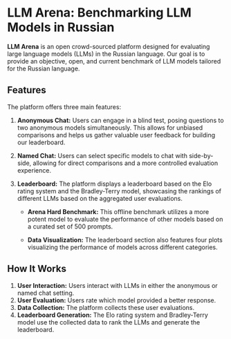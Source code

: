 # LLM Arena: Benchmarking LLM Models in Russian

**LLM Arena** is an open crowd-sourced platform designed for evaluating large language models (LLMs) in the Russian language. Our goal is to provide an objective, open, and current benchmark of LLM models tailored for the Russian language.

## Features

The platform offers three main features:

1. **Anonymous Chat:** Users can engage in a blind test, posing questions to two anonymous models simultaneously. This allows for unbiased comparisons and helps us gather valuable user feedback for building our leaderboard.

2. **Named Chat:** Users can select specific models to chat with side-by-side, allowing for direct comparisons and a more controlled evaluation experience.

3. **Leaderboard:** The platform displays a leaderboard based on the Elo rating system and the Bradley-Terry model, showcasing the rankings of different LLMs based on the aggregated user evaluations.

   - **Arena Hard Benchmark:** This offline benchmark utilizes a more potent model to evaluate the performance of other models based on a curated set of 500 prompts.

   - **Data Visualization:** The leaderboard section also features four plots visualizing the performance of models across different categories.

## How It Works

1. **User Interaction:** Users interact with LLMs in either the anonymous or named chat setting.
2. **User Evaluation:**  Users rate which model provided a better response.
3. **Data Collection:**  The platform collects these user evaluations.
4. **Leaderboard Generation:**  The Elo rating system and Bradley-Terry model use the collected data to rank the LLMs and generate the leaderboard.
